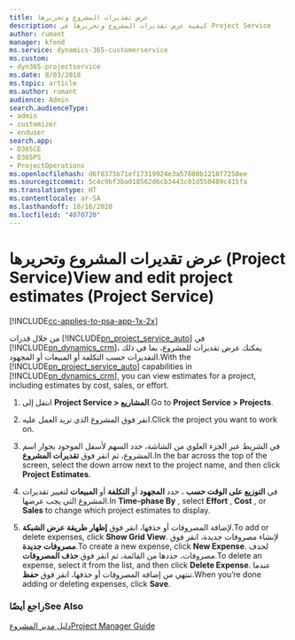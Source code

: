 ```yaml
---
title: عرض تقديرات المشروع وتحريرها
description: كيفية عرض تقديرات المشروع وتحريرها في Project Service
author: rumant
manager: kfend
ms.service: dynamics-365-customerservice
ms.custom:
- dyn365-projectservice
ms.date: 8/03/2018
ms.topic: article
ms.author: rumant
audience: Admin
search.audienceType:
- admin
- customizer
- enduser
search.app:
- D365CE
- D365PS
- ProjectOperations
ms.openlocfilehash: d6f8375b71ef17319924e3a57800b1218f7258ee
ms.sourcegitcommit: 5c4c9bf3ba018562d6cb3443c01d550489c415fa
ms.translationtype: HT
ms.contentlocale: ar-SA
ms.lasthandoff: 10/16/2020
ms.locfileid: "4070720"
---
```

# <a name="view-and-edit-project-estimates-project-service"></a><span data-ttu-id="ff510-103">عرض تقديرات المشروع وتحريرها (Project Service)</span><span class="sxs-lookup"><span data-stu-id="ff510-103">View and edit project estimates (Project Service)</span></span>

[!INCLUDE[cc-applies-to-psa-app-1x-2x](../includes/cc-applies-to-psa-app-1x-2x.md)]

<span data-ttu-id="ff510-104">من خلال قدرات [!INCLUDE[pn_project_service_auto](../includes/pn-project-service-auto.md)] في [!INCLUDE[pn_dynamics_crm](../includes/pn-dynamics-crm.md)]، يمكنك عرض تقديرات للمشروع، بما في ذلك التقديرات حسب التكلفة أو المبيعات أو المجهود.</span><span class="sxs-lookup"><span data-stu-id="ff510-104">With the [!INCLUDE[pn_project_service_auto](../includes/pn-project-service-auto.md)] capabilities in [!INCLUDE[pn_dynamics_crm](../includes/pn-dynamics-crm.md)], you can view estimates for a project, including estimates by cost, sales, or effort.</span></span>  
  
1.  <span data-ttu-id="ff510-105">انتقل إلى **Project Service > المشاريع**.</span><span class="sxs-lookup"><span data-stu-id="ff510-105">Go to **Project Service > Projects**.</span></span>  
  
2.  <span data-ttu-id="ff510-106">انقر فوق المشروع الذي تريد العمل عليه.</span><span class="sxs-lookup"><span data-stu-id="ff510-106">Click the project you want to work on.</span></span>  
  
3.  <span data-ttu-id="ff510-107">في الشريط عبر الجزء العلوي من الشاشة، حدد السهم لأسفل الموجود بجوار اسم المشروع، ثم انقر فوق **تقديرات المشروع**.</span><span class="sxs-lookup"><span data-stu-id="ff510-107">In the bar across the top of the screen, select the down arrow next to the project name, and then click **Project Estimates**.</span></span>  
  
4.  <span data-ttu-id="ff510-108">في **التوزيع على الوقت حسب** ، حدد **المجهود** أو **التكلفة** أو **المبيعات** لتغيير تقديرات المشروع التي يجب عرضها.</span><span class="sxs-lookup"><span data-stu-id="ff510-108">In **Time-phase By** , select **Effort** , **Cost** , or **Sales** to change which project estimates to display.</span></span>  
  
5.  <span data-ttu-id="ff510-109">لإضافة المصروفات أو حذفها، انقر فوق **إظهار طريقة عرض الشبكة‬**.</span><span class="sxs-lookup"><span data-stu-id="ff510-109">To add or delete expenses, click **Show Grid View**.</span></span> <span data-ttu-id="ff510-110">لإنشاء مصروفات جديدة، انقر فوق **مصروفات جديدة**.</span><span class="sxs-lookup"><span data-stu-id="ff510-110">To create a new expense, click **New Expense**.</span></span> <span data-ttu-id="ff510-111">لحذف مصروفات، حددها من القائمة، ثم انقر فوق **حذف المصروفات**.</span><span class="sxs-lookup"><span data-stu-id="ff510-111">To delete an expense, select it from the list, and then click **Delete Expense**.</span></span> <span data-ttu-id="ff510-112">عندما تنتهي من إضافة المصروفات أو حذفها، انقر فوق **حفظ**.</span><span class="sxs-lookup"><span data-stu-id="ff510-112">When you’re done adding or deleting expenses, click **Save**.</span></span>  
  
### <a name="see-also"></a><span data-ttu-id="ff510-113">راجع أيضًا</span><span class="sxs-lookup"><span data-stu-id="ff510-113">See Also</span></span>  
 [<span data-ttu-id="ff510-114">دليل مدير المشروع</span><span class="sxs-lookup"><span data-stu-id="ff510-114">Project Manager Guide</span></span>](../psa/project-manager-guide.md)
